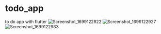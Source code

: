 # todo_app
 to do app with flutter
![Screenshot_1699122922](https://github.com/danielosi2/Todo_app/assets/90054585/4863fbbc-eccb-4acf-9633-55aa27f5c1b9)
![Screenshot_1699122927](https://github.com/danielosi2/Todo_app/assets/90054585/d875905d-cd92-4c06-b65e-4a954ac8d25b)
![Screenshot_1699122933](https://github.com/danielosi2/Todo_app/assets/90054585/de2d61d2-48b6-4c09-a86a-e8c883043c48)
